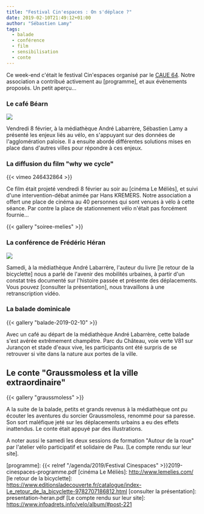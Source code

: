 ```yaml
---
title: "Festival Cin'espaces : On s'déplace ?"
date: 2019-02-10T21:49:12+01:00
author: "Sébastien Lamy"
tags:
  - balade
  - conférence
  - film
  - sensibilisation
  - conte
---
```


Ce week-end c'était le festival Cin'espaces organisé par le [CAUE 64][]. Notre association
a contribué activement au [programme], et aux évènements proposés. Un petit aperçu...

### Le café Béarn

![](cafe-bearn.jpg)

Vendredi 8 février, à la médiathèque André Labarrère, Sébastien Lamy a présenté
 les enjeux liés au vélo, en s'appuyant sur des données de l'agglomération 
paloise. Il a ensuite abordé différentes solutions mises en place dans 
d'autres villes pour répondre à ces enjeux.

### La diffusion du **film "why we cycle"**

{{< vimeo 246432864 >}}

Ce film était projeté vendredi 8 février au soir au [cinéma Le Méliès], et suivi 
d'une intervention-débat animée par Hans KREMERS. Notre association a offert 
une place de cinéma au 40 personnes qui sont venues à vélo à cette séance. Par 
contre la place de stationnement vélo n'était pas forcément fournie...

{{< gallery "soiree-melies" >}}

### La conférence de Frédéric Héran 

![](heran.jpg)

Samedi, à la médiathèque André Labarrère, l'auteur du livre [le retour de la 
bicyclette] nous a parlé de l'avenir des mobilités urbaines, à partir d'un 
constat très documenté sur l'histoire passée et présente des déplacements.
Vous pouvez [consulter la présentation], nous travaillons à une retranscription
vidéo.

### La balade dominicale

{{< gallery "balade-2019-02-10" >}}

Avec un café au départ de la médiathèque André Labarrère, cette balade s'est avérée
extrêmement champêtre. Parc du Château, voie verte V81 sur Jurançon et stade
d'eaux vive, les participants ont été surpris de se retrouver si vite dans la
nature aux portes de la ville.


## Le conte "Graussmoless et la ville extraordinaire"

{{< gallery "graussmoless" >}}

A la suite de la balade, petits et grands revenus à la médiathèque ont pu 
écouter les aventures du sorcier Graussmoless, renommé pour sa paresse. Son 
sort maléfique jeté sur les déplacements urbains a eu des effets inattendus. 
Le conte était appuyé par des illustrations. 


A noter aussi le samedi les deux sessions de formation "Autour de la roue"
par l'atelier vélo participatif et solidaire de Pau. [Le compte rendu sur leur site].

[CAUE 64]: http://www.caue64.fr/
[programme]: {{< relref "/agenda/2019/Festival Cinespaces" >}}2019-cinespaces-programme.pdf
[cinéma Le Méliès]: http://www.lemelies.com/
[le retour de la bicyclette]: https://www.editionsladecouverte.fr/catalogue/index-Le_retour_de_la_bicyclette-9782707186812.html
[consulter la présentation]: presentation-heran.pdf
[Le compte rendu sur leur site]: https://www.infoadrets.info/velo/album/#post-221